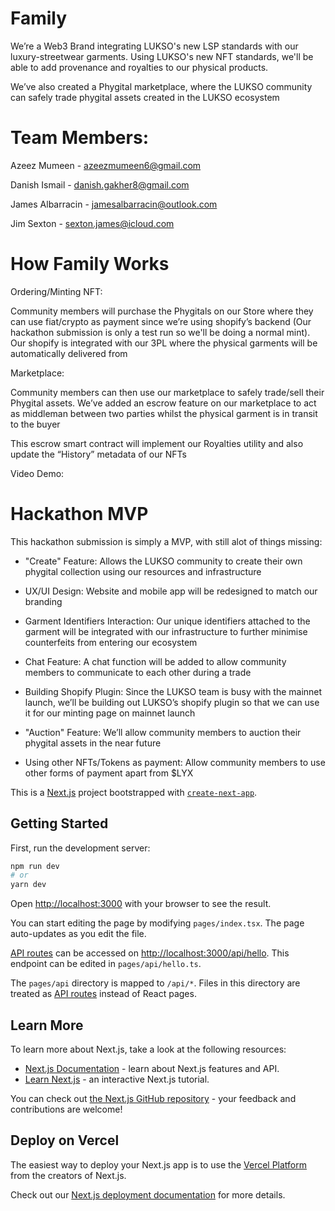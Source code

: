 # Family
We’re a Web3 Brand integrating LUKSO's new LSP standards with our luxury-streetwear garments. Using LUKSO's new NFT standards, we'll be able to add provenance and royalties to our physical products.

We’ve also created a Phygital marketplace, where the LUKSO community can safely trade phygital assets created in the LUKSO ecosystem

# Team Members:

Azeez Mumeen - azeezmumeen6@gmail.com

Danish Ismail - danish.gakher8@gmail.com

James Albarracin - jamesalbarracin@outlook.com

Jim Sexton - sexton.james@icloud.com


# How Family Works

Ordering/Minting NFT:

Community members will purchase the Phygitals on our Store where they can use fiat/crypto as payment since we’re using shopify’s backend (Our hackathon submission is only a test run so we'll be doing a normal mint). Our shopify is integrated with our 3PL where the physical garments will be automatically delivered from

Marketplace: 

Community members can then use our marketplace to safely trade/sell their Phygital assets. We’ve added an escrow feature on our marketplace to act as middleman between two parties whilst the physical garment is in transit to the buyer

This escrow smart contract will implement our Royalties utility and also update the “History” metadata of our NFTs

Video Demo:

# Hackathon MVP
This hackathon submission is simply a MVP, with still alot of things missing:
- "Create" Feature: Allows the LUKSO community to create their own phygital collection using our resources and infrastructure

- UX/UI Design: Website and mobile app will be redesigned to match our branding

- Garment Identifiers Interaction: Our unique identifiers attached to the garment will be integrated with our infrastructure to further minimise counterfeits from entering our ecosystem

- Chat Feature: A chat function will be added to allow community members to communicate to each other during a trade

- Building Shopify Plugin: Since the LUKSO team is busy with the mainnet launch, we’ll be building out LUKSO’s shopify plugin so that we can use it for our minting page on mainnet launch

- "Auction" Feature: We’ll allow community members to auction their phygital assets in the near future

- Using other NFTs/Tokens as payment: Allow community members to use other forms of payment apart from $LYX


This is a [Next.js](https://nextjs.org/) project bootstrapped with [`create-next-app`](https://github.com/vercel/next.js/tree/canary/packages/create-next-app).

## Getting Started

First, run the development server:

```bash
npm run dev
# or
yarn dev
```

Open [http://localhost:3000](http://localhost:3000) with your browser to see the result.

You can start editing the page by modifying `pages/index.tsx`. The page auto-updates as you edit the file.

[API routes](https://nextjs.org/docs/api-routes/introduction) can be accessed on [http://localhost:3000/api/hello](http://localhost:3000/api/hello). This endpoint can be edited in `pages/api/hello.ts`.

The `pages/api` directory is mapped to `/api/*`. Files in this directory are treated as [API routes](https://nextjs.org/docs/api-routes/introduction) instead of React pages.

## Learn More

To learn more about Next.js, take a look at the following resources:

- [Next.js Documentation](https://nextjs.org/docs) - learn about Next.js features and API.
- [Learn Next.js](https://nextjs.org/learn) - an interactive Next.js tutorial.

You can check out [the Next.js GitHub repository](https://github.com/vercel/next.js/) - your feedback and contributions are welcome!

## Deploy on Vercel

The easiest way to deploy your Next.js app is to use the [Vercel Platform](https://vercel.com/new?utm_medium=default-template&filter=next.js&utm_source=create-next-app&utm_campaign=create-next-app-readme) from the creators of Next.js.

Check out our [Next.js deployment documentation](https://nextjs.org/docs/deployment) for more details.
